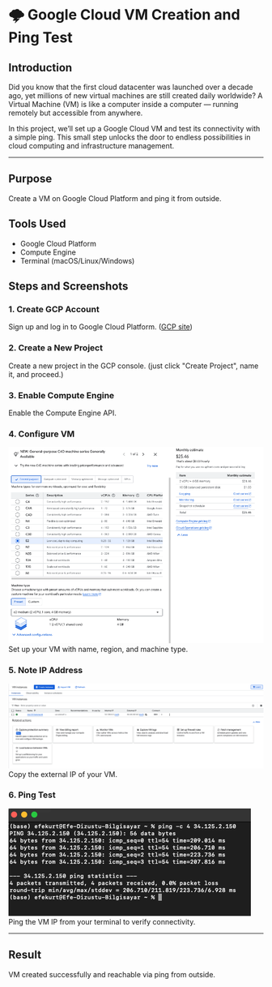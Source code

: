 # 🌩️ Google Cloud VM Creation and Ping Test

## Introduction

Did you know that the first cloud datacenter was launched over a decade ago, yet millions of new virtual machines are still created daily worldwide? A Virtual Machine (VM) is like a computer inside a computer — running remotely but accessible from anywhere.  

In this project, we’ll set up a Google Cloud VM and test its connectivity with a simple ping. This small step unlocks the door to endless possibilities in cloud computing and infrastructure management.

---

## Purpose  
Create a VM on Google Cloud Platform and ping it from outside.

## Tools Used  
- Google Cloud Platform  
- Compute Engine  
- Terminal (macOS/Linux/Windows)

## Steps and Screenshots

### 1. Create GCP Account  
Sign up and log in to Google Cloud Platform. ([GCP site](https://cloud.google.com/))

### 2. Create a New Project  
Create a new project in the GCP console. (just click "Create Project", name it, and proceed.)

### 3. Enable Compute Engine  
Enable the Compute Engine API.

### 4. Configure VM  
![step4](screenshots/4-create-vm.png)  
Set up your VM with name, region, and machine type.

### 5. Note IP Address  
![step5](screenshots/5-vm-instance.png)  
Copy the external IP of your VM.

### 6. Ping Test  
![step6](screenshots/6-ping-result.png)  
Ping the VM IP from your terminal to verify connectivity.

---

## Result  
VM created successfully and reachable via ping from outside.
